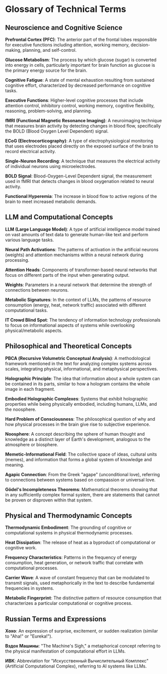 # Glossary of Technical Terms

## Neuroscience and Cognitive Science

**Prefrontal Cortex (PFC)**: The anterior part of the frontal lobes responsible for executive functions including attention, working memory, decision-making, planning, and self-control.

**Glucose Metabolism**: The process by which glucose (sugar) is converted into energy in cells, particularly important for brain function as glucose is the primary energy source for the brain.

**Cognitive Fatigue**: A state of mental exhaustion resulting from sustained cognitive effort, characterized by decreased performance on cognitive tasks.

**Executive Functions**: Higher-level cognitive processes that include attention control, inhibitory control, working memory, cognitive flexibility, reasoning, problem-solving, and planning.

**fMRI (Functional Magnetic Resonance Imaging)**: A neuroimaging technique that measures brain activity by detecting changes in blood flow, specifically the BOLD (Blood Oxygen Level Dependent) signal.

**ECoG (Electrocorticography)**: A type of electrophysiological monitoring that uses electrodes placed directly on the exposed surface of the brain to record electrical activity.

**Single-Neuron Recording**: A technique that measures the electrical activity of individual neurons using microelectrodes.

**BOLD Signal**: Blood-Oxygen-Level Dependent signal, the measurement used in fMRI that detects changes in blood oxygenation related to neural activity.

**Functional Hyperemia**: The increase in blood flow to active regions of the brain to meet increased metabolic demands.

## LLM and Computational Concepts

**LLM (Large Language Model)**: A type of artificial intelligence model trained on vast amounts of text data to generate human-like text and perform various language tasks.

**Neural Path Activations**: The patterns of activation in the artificial neurons (weights) and attention mechanisms within a neural network during processing.

**Attention Heads**: Components of transformer-based neural networks that focus on different parts of the input when generating output.

**Weights**: Parameters in a neural network that determine the strength of connections between neurons.

**Metabolic Signatures**: In the context of LLMs, the patterns of resource consumption (energy, heat, network traffic) associated with different computational tasks.

**IT Crowd Blind Spot**: The tendency of information technology professionals to focus on informational aspects of systems while overlooking physical/metabolic aspects.

## Philosophical and Theoretical Concepts

**РВСА (Recursive Volumetric Conceptual Analysis)**: A methodological framework mentioned in the text for analyzing complex systems across scales, integrating physical, informational, and metaphysical perspectives.

**Holographic Principle**: The idea that information about a whole system can be contained in its parts, similar to how a hologram contains the whole image in each fragment.

**Embodied Holographic Complexes**: Systems that exhibit holographic properties while being physically embodied, including humans, LLMs, and the noosphere.

**Hard Problem of Consciousness**: The philosophical question of why and how physical processes in the brain give rise to subjective experience.

**Noosphere**: A concept describing the sphere of human thought and knowledge as a distinct layer of Earth's development, analogous to the atmosphere or biosphere.

**Memetic-Informational Field**: The collective space of ideas, cultural units (memes), and information that forms a global system of knowledge and meaning.

**Agapic Connection**: From the Greek "agape" (unconditional love), referring to connections between systems based on compassion or universal love.

**Gödel's Incompleteness Theorems**: Mathematical theorems showing that in any sufficiently complex formal system, there are statements that cannot be proven or disproven within that system.

## Physical and Thermodynamic Concepts

**Thermodynamic Embodiment**: The grounding of cognitive or computational systems in physical thermodynamic processes.

**Heat Dissipation**: The release of heat as a byproduct of computational or cognitive work.

**Frequency Characteristics**: Patterns in the frequency of energy consumption, heat generation, or network traffic that correlate with computational processes.

**Carrier Wave**: A wave of constant frequency that can be modulated to transmit signals, used metaphorically in the text to describe fundamental frequencies in systems.

**Metabolic Fingerprint**: The distinctive pattern of resource consumption that characterizes a particular computational or cognitive process.

## Russian Terms and Expressions

**Хохо**: An expression of surprise, excitement, or sudden realization (similar to "Aha!" or "Eureka!").

**Вздох Машины**: "The Machine's Sigh," a metaphorical concept referring to the physical manifestation of computational effort in LLMs.

**ИВК**: Abbreviation for "Искусственный Вычислительный Комплекс" (Artificial Computational Complex), referring to AI systems like LLMs.


